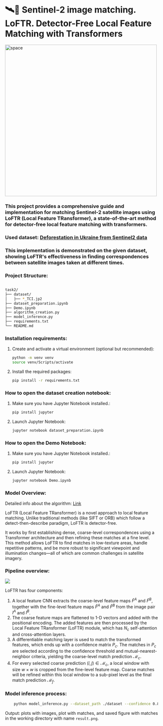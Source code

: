 # 🛰️🌌 Sentinel-2 image matching. LoFTR. Detector-Free Local Feature Matching with Transformers

<div>
    <img src="https://images.unsplash.com/photo-1526666923127-b2970f64b422?ixlib=rb-4.1.0&ixid=M3wxMjA3fDB8MHxwaG90by1wYWdlfHx8fGVufDB8fHx8fA%3D%3D&auto=format&fit=crop&q=80&w=1172" height="500" alt="space" />
</div>

### This project provides a comprehensive guide and implementation for matching Sentinel-2 satellite images using LoFTR (Local Feature TRansformer), a state-of-the-art method for detector-free local feature matching with transformers.

### Used dataset: [Deforestation in Ukraine from Sentinel2 data](https://www.kaggle.com/datasets/isaienkov/deforestation-in-ukraine/data)


### This implementation is demonstrated on the given dataset, showing LoFTR's effectiveness in finding correspondences between satellite images taken at different times.

### Project Structure:
```bash

task2/
├── dataset/
│   ├── *_TCI.jp2
├── dataset_preparation.ipynb
├── Demo.ipynb
├── algorithm_creation.py
├── model_inference.py
├── requirements.txt
└── README.md
```

### Installation requirements:
1. Create and activate a virtual environment (optional but recommended):
    ```bash
    python -m venv venv
    source venv/Scripts/activate  
    ```
2. Install the required packages:
    ```bash
    pip install -r requirements.txt
    ```
   
### How to open the dataset creation notebook:
1. Make sure you have Jupyter Notebook installed.:
    ```bash
    pip install jupyter
    ```
2. Launch Jupyter Notebook:
    ```bash
    jupyter notebook dataset_preparation.ipynb
    ```
   
### How to open the Demo Notebook:
1. Make sure you have Jupyter Notebook installed.:
    ```bash
    pip install jupyter
    ```
2. Launch Jupyter Notebook:
    ```bash
    jupyter notebook Demo.ipynb
    ```

### Model Overview:
Detailed info about the algorithm: [Link](https://zju3dv.github.io/loftr/)

LoFTR (Local Feature TRansformer) is a novel approach to local feature matching. Unlike traditional methods (like SIFT or ORB) which follow a detect-then-describe paradigm, LoFTR is detector-free.

It works by first establishing dense, coarse-level correspondences using a Transformer architecture and then refining these matches at a fine level. This method allows LoFTR to find matches in low-texture areas, handle repetitive patterns, and be more robust to significant viewpoint and illumination changes—all of which are common challenges in satellite imagery.

### Pipeline overview:
<div>
<img src="https://zju3dv.github.io/loftr/images/loftr-arch.png"/>
</div>

LoFTR has four components: 
1. A local feature CNN extracts the coarse-level feature maps $\tilde{F}^A$ and $\tilde{F}^B$, together with the fine-level feature maps $\hat{F}^A$ and $\hat{F}^B$ from the image pair $I^A$ and $I^B$. 
2. The coarse feature maps are flattened to 1-D vectors and added with the positional encoding. The added features are then processed by the Local Feature TRansformer (LoFTR) module, which has $N_c$ self-attention and cross-attention layers. 
3. A differentiable matching layer is used to match the transformed features, which ends up with a confidence matrix $P_c$. The matches in $P_c$ are selected according to the confidence threshold and mutual-nearest-neighbor criteria, yielding the coarse-level match prediction $\mathcal{M}_c$. 
4. For every selected coarse prediction $(\tilde{i}, \tilde{j}) \in \mathcal{M}_c$, a local window with size $w \times w$ is cropped from the fine-level feature map. Coarse matches will be refined within this local window to a sub-pixel level as the final match prediction $\mathcal{M}_f$.


### Model inference process:
```bash
    python model_inference.py --dataset_path ./dataset --confidence 0.8 --image_size 1098 1098 --indexes_of_images 15 5 --model_pretrained outdoor
```
Output: plots with images, plot with matches, and saved figure with matches in the working directory with name `result.png`.



